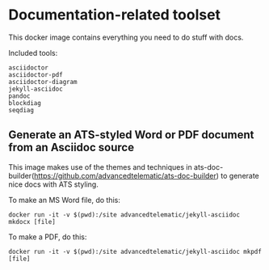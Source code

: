 # Documentation-related toolset

This docker image contains everything you need to do stuff with docs.

Included tools:

    asciidoctor
    asciidoctor-pdf
    asciidoctor-diagram
    jekyll-asciidoc
    pandoc
    blockdiag
    seqdiag

## Generate an ATS-styled Word or PDF document from an Asciidoc source

This image makes use of the themes and techniques in ats-doc-builder(https://github.com/advancedtelematic/ats-doc-builder) to generate nice docs with ATS styling. 

To make an MS Word file, do this:

    docker run -it -v $(pwd):/site advancedtelematic/jekyll-asciidoc mkdocx [file]

To make a PDF, do this:

    docker run -it -v $(pwd):/site advancedtelematic/jekyll-asciidoc mkpdf [file]